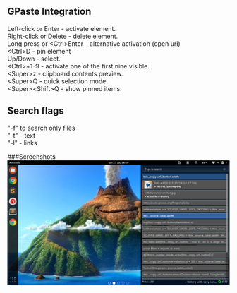 ## GPaste Integration
Left-click or Enter - activate element.  
Right-click or Delete - delete element.  
Long press or \<Ctrl\>Enter - alternative activation (open uri)  
\<Ctrl\>D - pin element  
Up/Down - select.  
\<Ctrl\>+1-9 - activate one of the first nine visible.  
\<Super\>z - clipboard contents preview.  
\<Super\>Q - quick selection mode.  
\<Super\>\<Shift\>Q - show pinned items.

## Search flags
"-f" to search only files  
"-t" - text  
"-l" - links

###Screenshots
![GPaste](/screenshots/1.jpg)
